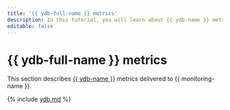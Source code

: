 ```yaml
---
title: '{{ ydb-full-name }} metrics'
description: In this tutorial, you will learn about {{ ydb-name }} metrics.
editable: false
---
```


# {{ ydb-full-name }} metrics


This section describes [{{ ydb-name }}](../../ydb/) metrics delivered to {{ monitoring-name }}.

{% include [ydb.md](../../_includes/monitoring/metrics-ref/ydb.md) %}